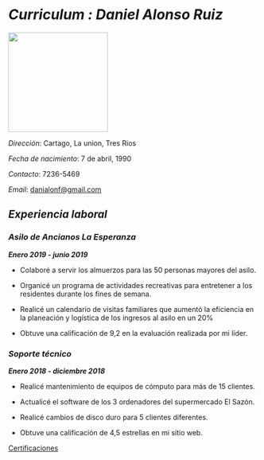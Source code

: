 # ***Curriculum : Daniel Alonso Ruiz***

<img src="https://static.nationalgeographic.es/files/styles/image_3200/public/75552.ngsversion.1422285553360.jpg?w=1600&h=1067" width="200">

*Dirección*: Cartago, La union, Tres Rios

*Fecha de nacimiento*: 7 de abril, 1990

*Contacto*: 7236-5469

*Email*: danialonf@gmail.com

## ***Experiencia laboral***

### ***Asilo de Ancianos La Esperanza***  
***Enero 2019 - junio 2019***

- Colaboré a servir los almuerzos para las 50 personas mayores del asilo.

- Organicé un programa de actividades recreativas para entretener a los residentes durante los fines de semana.

- Realicé un calendario de visitas familiares que aumentó la eficiencia en la planeación y logística de los ingresos al asilo en un 20%

- Obtuve una calificación de 9,2 en la evaluación realizada por mi líder. 

### ***Soporte técnico***
***Enero 2018 - diciembre 2018***

- Realicé mantenimiento de equipos de cómputo para más de 15 clientes.

- Actualicé el software de los 3 ordenadores del supermercado El Sazón.

- Realicé cambios de disco duro para 5 clientes diferentes.

- Obtuve una calificación de 4,5 estrellas en mi sitio web.  

[Certificaciones](https://www.fundacion-affinity.org/perros-gatos-y-personas/tengo-un-animal-de-compania/los-8-sonidos-principales-del-perro)
